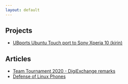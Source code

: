 ```yaml
---
layout: default
---
```


## Projects

* [UBports Ubuntu Touch port to Sony Xperia 10 (kirin)](kirin-ubports-docs)

## Articles

* [Team Tournament 2020 - DigiExchange remarks](digiexchange-2020)
* [Defense of Linux Phones](linux-phones-defense)
